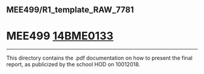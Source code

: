 ## MEE499/R1_template_RAW_7781
# MEE499 [14BME0133](https://14bme0133.github.io/)

---


This directory contains the .pdf documentation on how to present the final report, as publicized by the school HOD on 10012018.
